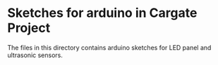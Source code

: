 # Sketches for arduino in Cargate Project
The files in this directory contains arduino sketches for LED panel and ultrasonic sensors.